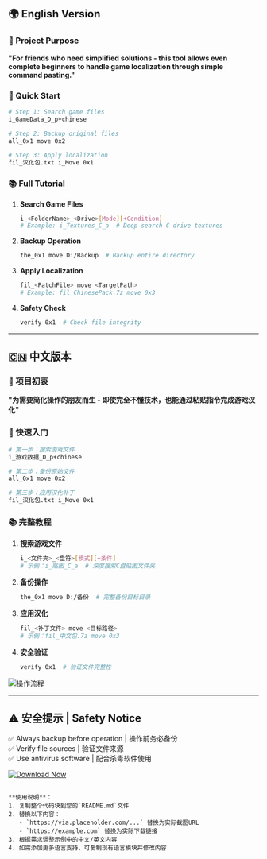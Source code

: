 
## 🌍 English Version

### 🎯 Project Purpose
**"For friends who need simplified solutions - this tool allows even complete beginners to handle game localization through simple command pasting."**

### 🚀 Quick Start
```bash
# Step 1: Search game files
i_GameData_D_p+chinese

# Step 2: Backup original files
all_0x1 move 0x2

# Step 3: Apply localization
fil_汉化包.txt i_Move 0x1
```

### 📚 Full Tutorial
1. **Search Game Files**  
   ```bash
   i_<FolderName>_<Drive>[Mode][+Condition]
   # Example: i_Textures_C_a  # Deep search C drive textures
   ```

2. **Backup Operation**  
   ```bash
   the_0x1 move D:/Backup  # Backup entire directory
   ```

3. **Apply Localization**  
   ```bash
   fil_<PatchFile> move <TargetPath>
   # Example: fil_ChinesePack.7z move 0x3
   ```

4. **Safety Check**  
   ```bash
   verify 0x1  # Check file integrity
   ```


---

## 🇨🇳 中文版本

### 🎯 项目初衷
**"为需要简化操作的朋友而生 - 即使完全不懂技术，也能通过粘贴指令完成游戏汉化"**

### 🚀 快速入门
```bash
# 第一步：搜索游戏文件
i_游戏数据_D_p+chinese

# 第二步：备份原始文件
all_0x1 move 0x2

# 第三步：应用汉化补丁
fil_汉化包.txt i_Move 0x1
```

### 📚 完整教程
1. **搜索游戏文件**  
   ```bash
   i_<文件夹>_<盘符>[模式][+条件]
   # 示例：i_贴图_C_a  # 深度搜索C盘贴图文件夹
   ```

2. **备份操作**  
   ```bash
   the_0x1 move D:/备份  # 完整备份目标目录
   ```

3. **应用汉化**  
   ```bash
   fil_<补丁文件> move <目标路径>
   # 示例：fil_中文包.7z move 0x3
   ```

4. **安全验证**  
   ```bash
   verify 0x1  # 验证文件完整性
   ```

![操作流程](https://via.placeholder.com/800x400.png/FF0000/FFFFFF?text=拖放式工作流)

---

## ⚠️ 安全提示 | Safety Notice
✅ Always backup before operation | 操作前务必备份  
✅ Verify file sources | 验证文件来源  
✅ Use antivirus software | 配合杀毒软件使用  

[![Download Now](https://img.shields.io/badge/Download-Windows%20x64-green?style=for-the-badge&logo=windows)](https://example.com)
```

**使用说明**：
1. 复制整个代码块到您的`README.md`文件
2. 替换以下内容：
   - `https://via.placeholder.com/...` 替换为实际截图URL
   - `https://example.com` 替换为实际下载链接
3. 根据需求调整示例中的中文/英文内容
4. 如需添加更多语言支持，可复制现有语言模块并修改内容

